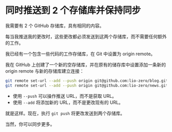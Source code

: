 # 同时推送到 2 个存储库并保持同步

我需要有 2 个 GitHub 存储库，具有相同的内容。

每当我推送我的更改时，这些更改都必须发送到这两个存储库，而不需要任何额外的工作。

我已经有一个包含一些代码的工作存储库，在 Git 中设置为 origin remote。

我在 GitHub 上创建了一个新的空存储库，并在原有的储存库中设置添加一条新的 origin remote 与新的存储库建立连接：

```bash
git remote set-url --add --push origin git@github.com:lio-zero/blog.git
git remote set-url --add --push origin git@github.com:lio-zero/news.git
```

- 使用 `--push` 可以操作推送 URL，而不是获取 URL。
- 使用 `--add` 将添加新的 URL，而不是更改现有的 URL。

就是这样。现在，执行 `git push` 将更改发送到两个存储库。

当然，你可以同步更多。
